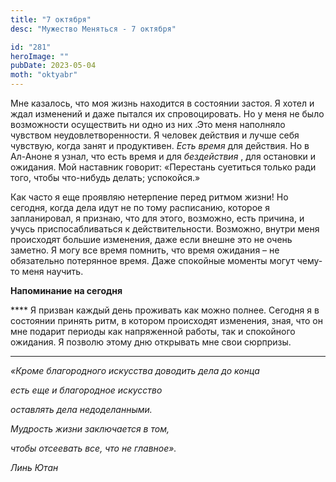 ```yaml
---
title: "7 октября"
desc: "Мужество Меняться - 7 октября"

id: "281"
heroImage: ""
pubDate: 2023-05-04
moth: "oktyabr"
---
```


Мне казалось, что моя жизнь находится в состоянии застоя. Я хотел и ждал
изменений и даже пытался их спровоцировать. Но у меня не было возможности
осуществить ни одно из них .Это меня наполняло чувством неудовлетворенности. Я
человек действия и лучше себя чувствую, когда занят и продуктивен. _Есть
время_ для действия. Но в Ал-Аноне я узнал, что есть время и для _бездействия_
, для остановки и ожидания. Мой наставник говорит: «Перестань суетиться только
ради того, чтобы что-нибудь делать; успокойся.»

Как часто я еще проявляю нетерпение перед ритмом жизни! Но сегодня, когда дела
идут не по тому расписанию, которое я запланировал, я признаю, что для этого,
возможно, есть причина, и учусь приспосабливаться к действительности.
Возможно, внутри меня происходят большие изменения, даже если внешне это не
очень заметно. Я могу все время помнить, что время ожидания – не обязательно
потерянное время. Даже спокойные моменты могут чему-то меня научить.

**Напоминание на сегодня**

\*\*\*\* Я призван каждый день проживать как можно полнее. Сегодня я в состоянии
принять ритм, в котором происходят изменения, зная, что он мне подарит периоды
как напряженной работы, так и спокойного ожидания. Я позволю этому дню
открывать мне свои сюрпризы.

---

_«Кроме благородного искусства доводить дела до конца_

_есть еще и благородное искусство_

_оставлять дела недоделанными._

_Мудрость жизни заключается в том,_

_чтобы отсеевать все, что не главное»._

_Линь Ютан_
